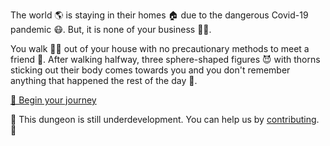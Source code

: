 The world 🌎 is staying in their homes 🏠 due to the dangerous Covid-19 pandemic 😷. But, it is none of your business 🙅‍♂️. 

You walk 🚶‍♂️ out of your house with no precautionary methods to meet a friend 👨. After walking halfway, three sphere-shaped figures 😈 with thorns sticking out their body comes towards you and you don't remember anything that happened the rest of the day 💫.

[🤠 Begin your journey](0/0.md)

🚧 This dungeon is still underdevelopment. You can help us by [contributing](https://github.com/MakeContributions/markdown-dungeon). 🚧
